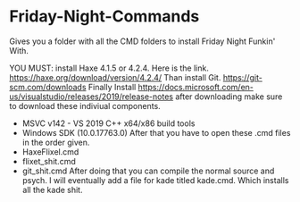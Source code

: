 # Friday-Night-Commands
Gives you a folder with all the CMD folders to install Friday Night Funkin' With.

YOU MUST:
install Haxe 4.1.5 or 4.2.4. Here is the link. https://haxe.org/download/version/4.2.4/
Than install Git. https://git-scm.com/downloads
Finally Install https://docs.microsoft.com/en-us/visualstudio/releases/2019/release-notes after downloading make sure to download these indiviual components.
- MSVC v142 - VS 2019 C++ x64/x86 build tools
- Windows SDK (10.0.17763.0) 
After that you have to open these .cmd files in the order given.
- HaxeFlixel.cmd
- flixet_shit.cmd
- git_shit.cmd
After doing that you can compile the normal source and psych. I will eventually add a file for kade titled kade.cmd. Which installs all the kade shit.
